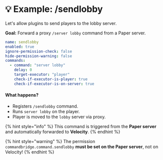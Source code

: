 # 💡 Example: /sendlobby

Let's allow plugins to send players to the lobby server.

**Goal:** Forward a proxy `/server lobby` command from a Paper server.

```yaml
name: sendlobby
enabled: true
ignore-permission-check: false
hide-permission-warning: false
commands:
  - command: "server lobby"
    delay: 0
    target-executor: "player"
    check-if-executor-is-player: true
    check-if-executor-is-on-server: true
```

#### What happens?

* Registers `/sendlobby` command.
* Runs `server lobby` on the player.
* Player is moved to the `lobby` server via proxy.

{% hint style="info" %}
This command is triggered from the **Paper server** and automatically forwarded to **Velocity**.
{% endhint %}

{% hint style="warning" %}
The permission `commandbridge.command.sendlobby` **must be set on the Paper server**, not on Velocity!
{% endhint %}
